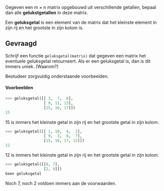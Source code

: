 Gegeven een m × n matrix opgebouwd uit verschillende getallen, bepaal dan alle **gelukstgetallen** in deze matrix.

Een **geluksgetal** is een element van de matrix dat het kleinste element in zijn rij en het grootste in zijn kolom is.

## Gevraagd
Schrijf een functie `geluksgetal(matrix)` dat gegeven een matrix het eventuele geluksgetal retourneert. Als er een geluksgetal is, dan is dit immers uniek. (Waarom?)

Bestudeer zorgvuldig onderstaande voorbeelden.

#### Voorbeelden

```python
>>> geluksgetal([[ 3,  7,  8], 
                 [ 9, 11, 13], 
                 [15, 16, 17]])
15
```
15 is immers het kleinste getal in zijn rij en het grootste getal in zijn kolom.

```python
>>> geluksgetal([[ 1, 10,  4,  2], 
                 [ 9,  3,  8,  7], 
                 [15, 16, 17, 12]])
12
```
12 is immers het kleinste getal in zijn rij en het grootste getal in zijn kolom.

```python
>>> geluksgetal([[8, 7], 
                 [2, 9]])
Geen geluksgetal
```
Noch 7, noch 2 voldoen immers aan de voorwaarden.